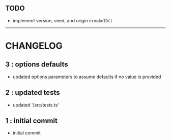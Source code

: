 ## TODO

- implement version, seed, and origin in `makeID()`

---

# CHANGELOG

## 3 : options defaults
- updated options parameters to assume defaults if no value is provided

## 2 : updated tests
- updated '/src/tests.ts'

## 1 : initial commit
- initial commit
